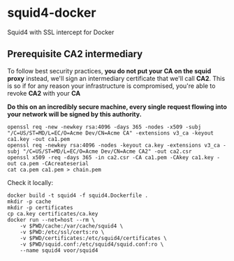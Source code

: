 # squid4-docker
Squid4 with SSL intercept for Docker

## Prerequisite CA2 intermediary

To follow best security practices, **you do not put your CA on the squid proxy** instead, we'll sign an intermediary certificate that we'll call **CA2**.  This is so if for any reason your infrastructure is compromised, you're able to revoke **CA2** with your **CA**

**Do this on an incredibly secure machine, every single request flowing into your network will be signed by this authority.**

```
openssl req -new -newkey rsa:4096 -days 365 -nodes -x509 -subj "/C=US/ST=MD/L=EC/O=Acme Dev/CN=Acme CA" -extensions v3_ca -keyout ca1.key -out ca1.pem
openssl req -newkey rsa:4096 -nodes -keyout ca.key -extensions v3_ca -subj "/C=US/ST=MD/L=EC/O=Acme Dev/CN=Acme CA2" -out ca2.csr
openssl x509 -req -days 365 -in ca2.csr -CA ca1.pem -CAkey ca1.key -out ca.pem -CAcreateserial
cat ca.pem ca1.pem > chain.pem
```

Check it locally:

```
docker build -t squid4 -f squid4.Dockerfile .
mkdir -p cache
mkdir -p certificates
cp ca.key certificates/ca.key
docker run --net=host --rm \
    -v $PWD/cache:/var/cache/squid4 \
    -v $PWD:/etc/ssl/certs:ro \
    -v $PWD/certificates:/etc/squid4/certificates \
    -v $PWD/squid.conf:/etc/squid4/squid.conf:ro \
    --name squid4 voor/squid4
```